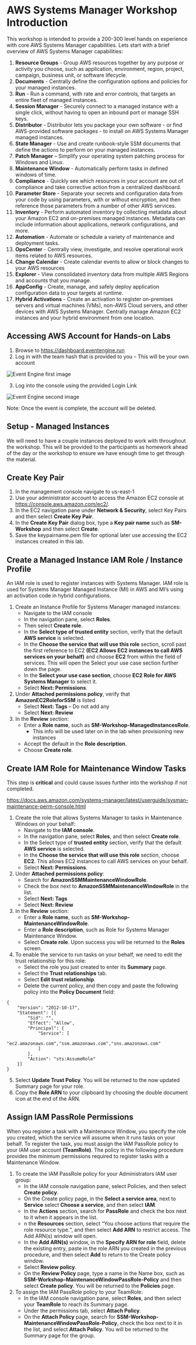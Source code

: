 # AWS Systems Manager Workshop Introduction

This workshop is intended to provide a 200-300 level hands on experience with core AWS Systems Manager capabilities. Lets start with a brief overview of AWS Systems Manager capabilities: 

1.	**Resource Groups** - Group AWS resources together by any purpose or activity you choose, such as application, environment, region, project, campaign, business unit, or software lifecycle.
2.	**Documents** - Centrally define the configuration options and policies for your managed instances.
3.	**Run** - Run a command, with rate and error controls, that targets an entire fleet of managed instances. 
4.	**Session Manager** - Securely connect to a managed instance with a single click, without having to open an inbound port or manage SSH keys. 
5.	**Distributor** - Distributor lets you package your own software - or find AWS-provided software packages - to install on AWS Systems Manager managed instances.
6.	**State Manager** - Use and create runbook-style SSM documents that define the actions to perform on your managed instances.
7.	**Patch Manager** – Simplify your operating system patching process for Windows and Linux.
8.	**Maintenance Window** - Automatically perform tasks in defined windows of time.
9.	**Compliance** - Quickly see which resources in your account are out of compliance and take corrective action from a centralized dashboard.
10.	**Parameter Store** - Separate your secrets and configuration data from your code by using parameters, with or without encryption, and then reference those parameters from a number of other AWS services.
11.	**Inventory** - Perform automated inventory by collecting metadata about your Amazon EC2 and on-premises managed instances. Metadata can include information about applications, network configurations, and more. 
12.	**Automation** - Automate or schedule a variety of maintenance and deployment tasks.
13.	**OpsCenter** - Centrally view, investigate, and resolve operational work items related to AWS resources.
14.	**Change Calendar** - Create calendar events to allow or block changes to your AWS resources
15.	**Explorer** - View consolidated inventory data from multiple AWS Regions and accounts that you manage. 
16.	**AppConfig** - Create, manage, and safely deploy application configuration data to your targets at runtime.
17.	**Hybrid Activations** - Create an activation to register on-premises servers and virtual machines (VMs), non-AWS Cloud servers, and other devices with AWS Systems Manager. Centrally manage Amazon EC2 instances and your hybrid environment from one location.


## Accessing AWS Account for Hands-on Labs

1.	Browse to https://dashboard.eventengine.run 
2.	Log in with the team hash that is provided to you – This will be your own account

![Event Engine first image](https://github.com/billpfeiffer/Systems-Manager-Labs/blob/master/images/event_engine_1.png)

3.	Log into the console using the provided Login Link

![Event Engine second image](https://github.com/billpfeiffer/Systems-Manager-Labs/blob/master/images/event_engine_2.png)
	 
Note: Once the event is complete, the account will be deleted.  

## Setup - Managed Instances

We will need to have a couple instances deployed to work with throughout the workshop.  This will be provided to the participants as homework ahead of the day or the workshop to ensure we have enough time to get through the material. 

## Create Key Pair
1. In the management console navigate to us-east-1
2. Use your administrator account to access the Amazon EC2 console at https://console.aws.amazon.com/ec2/.
3. In the EC2 navigation pane under **Network & Security**, select Key Pairs and then select **Create Key Pair**.
4. In the **Create Key Pair** dialog box, type a **Key pair name** such as **SM-Workshop** and then select **Create**.
5. Save the keypairname.pem file for optional later use accessing the EC2 instances created in this lab.

## Create a Managed Instance IAM Role / Instance Profile
An IAM role is used to register instances with Systems Manager.  IAM role is used for Systems Manager Managed Instance (MI) in AWS and MI’s using an activation code in hybrid configurations. 

1. Create an Instance Profile for Systems Manager managed instances:
   - Navigate to the IAM console
   - In the navigation pane, select **Roles**.
   - Then select **Create role**.
   - In the **Select type of trusted entity** section, verify that the default **AWS service** is selected.
   - In the **Choose the service that will use this role** section, scroll past the first reference to EC2 **(EC2 Allows EC2 instances to call AWS services on your behalf)** and choose **EC2** from within the field of services. This will open the Select your use case section further down the page.
   - In the **Select your use case section**, choose **EC2 Role for AWS Systems Manager** to select it.
   - Select **Next: Permissions**.
2. Under **Attached permissions policy**, verify that **AmazonEC2RoleforSSM** is listed
   - Select **Next: Tags** – Do not add any
   - Select **Next: Review**
3. In the **Review** section:
   - Enter a **Role name**, such as **SM-Workshop-ManagedInstancesRole**.
     - This info will be used later on in the lab when provisioning new instances
   - Accept the default in the **Role description**.
   - Choose **Create role**.

## Create IAM Role for Maintenance Window Tasks

This step is **critical** and could cause issues further into the workshop if not completed. 

https://docs.aws.amazon.com/systems-manager/latest/userguide/sysman-maintenance-perm-console.html 

1. Create the role that allows Systems Manager to tasks in Maintenance Windows on your behalf:
   - Navigate to the **IAM console**.
   - In the navigation pane, select **Roles**, and then select **Create role**.
   - In the Select type of **trusted entity** section, verify that the default **AWS service** is selected.
   - In the **Choose the service that will use this role** section, choose **EC2**. This allows EC2 instances to call AWS services on your behalf.
   - Select **Next: Permissions**.
2. Under **Attached permissions policy**:
   - Search for **AmazonSSMMaintenanceWindowRole**.
   - Check the box next to **AmazonSSMMaintenanceWindowRole** in the list.
   - Select **Next: Tags**
   - Select **Next: Review**
3. In the **Review** section:
   - Enter a **Role name**, such as **SM-Workshop-MaintenanceWindowRole**.
   - Enter a **Role description**, such as Role for Systems Manager Maintenance Window.
   - Select **Create role**. Upon success you will be returned to the **Roles** screen.
4. To enable the service to run tasks on your behalf, we need to edit the trust relationship for this role:
   - Select the role you just created to enter its **Summary** page.
   - Select the **Trust relationships** tab.
   - Select **Edit trust relationship**.
   - Delete the current policy, and then copy and paste the following policy into the **Policy Document** field:
```
{
	"Version": "2012-10-17",
	"Statement": [{
		"Sid": "",
		"Effect": "Allow",
		"Principal": {
			"Service": [
				"ec2.amazonaws.com","ssm.amazonaws.com","sns.amazonaws.com"
			]
		},
		"Action": "sts:AssumeRole"
	}]
}
```
5. Select **Update Trust Policy**. You will be returned to the now updated Summary page for your role.
6. Copy the **Role ARN** to your clipboard by choosing the double document icon at the end of the ARN.

## Assign IAM PassRole Permissions
When you register a task with a Maintenance Window, you specify the role you created, which the service will assume when it runs tasks on your behalf. To register the task, you must assign the IAM PassRole policy to your IAM user account **(TeamRole)**. The policy in the following procedure provides the minimum permissions required to register tasks with a Maintenance Window.

1. To create the IAM PassRole policy for your Administrators IAM user group:
   - In the IAM console navigation pane, select Policies, and then select **Create policy**.
   - On the Create policy page, in the **Select a service area**, next to **Service** select **Choose a service**, and then select **IAM**.
   - In the **Actions** section, search for **PassRole** and check the box next to it when it appears in the list.
   - n the **Resources** section, select “You choose actions that require the role resource type.“, and then select **Add ARN** to restrict access. The Add ARN(s) window will open.
   - In the **Add ARN(s)** window, in the **Specify ARN for role** field, delete the existing entry, paste in the role ARN you created in the previous procedure, and then select **Add** to return to the Create policy window.
   - Select **Review policy**.
   - On the **Review Policy** page, type a name in the Name box, such as **SSM-Workshop-MaintenanceWindowPassRole-Policy** and then select **Create policy**. You will be returned to the **Policies** page.
2. To assign the IAM PassRole policy to your TeamRole:
   - In the IAM console navigation pane, select **Roles**, and then select your **TeamRole** to reach its Summary page.
   - Under the permissions tab, select **Attach Policy**.
   - On the **Attach Policy** page, search for **SSM-Workshop-MaintenanceWindowPassRole-Policy**, check the box next to it in the list, and select **Attach Policy**. You will be returned to the Summary page for the group.

